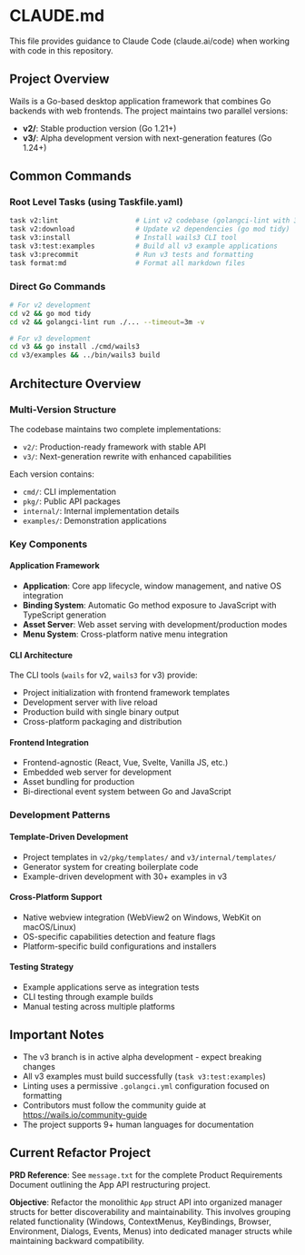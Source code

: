 # CLAUDE.md

This file provides guidance to Claude Code (claude.ai/code) when working with code in this repository.

## Project Overview

Wails is a Go-based desktop application framework that combines Go backends with web frontends. The project maintains two parallel versions:
- **v2/**: Stable production version (Go 1.21+)
- **v3/**: Alpha development version with next-generation features (Go 1.24+)

## Common Commands

### Root Level Tasks (using Taskfile.yaml)
```bash
task v2:lint                   # Lint v2 codebase (golangci-lint with 3m timeout)
task v2:download               # Update v2 dependencies (go mod tidy)
task v3:install                # Install wails3 CLI tool
task v3:test:examples          # Build all v3 example applications
task v3:precommit              # Run v3 tests and formatting
task format:md                 # Format all markdown files
```

### Direct Go Commands
```bash
# For v2 development
cd v2 && go mod tidy
cd v2 && golangci-lint run ./... --timeout=3m -v

# For v3 development  
cd v3 && go install ./cmd/wails3
cd v3/examples && ../bin/wails3 build
```

## Architecture Overview

### Multi-Version Structure
The codebase maintains two complete implementations:
- `v2/`: Production-ready framework with stable API
- `v3/`: Next-generation rewrite with enhanced capabilities

Each version contains:
- `cmd/`: CLI implementation
- `pkg/`: Public API packages
- `internal/`: Internal implementation details
- `examples/`: Demonstration applications

### Key Components

#### Application Framework
- **Application**: Core app lifecycle, window management, and native OS integration
- **Binding System**: Automatic Go method exposure to JavaScript with TypeScript generation
- **Asset Server**: Web asset serving with development/production modes
- **Menu System**: Cross-platform native menu integration

#### CLI Architecture
The CLI tools (`wails` for v2, `wails3` for v3) provide:
- Project initialization with frontend framework templates
- Development server with live reload
- Production build with single binary output
- Cross-platform packaging and distribution

#### Frontend Integration
- Frontend-agnostic (React, Vue, Svelte, Vanilla JS, etc.)
- Embedded web server for development
- Asset bundling for production
- Bi-directional event system between Go and JavaScript

### Development Patterns

#### Template-Driven Development
- Project templates in `v2/pkg/templates/` and `v3/internal/templates/`
- Generator system for creating boilerplate code
- Example-driven development with 30+ examples in v3

#### Cross-Platform Support
- Native webview integration (WebView2 on Windows, WebKit on macOS/Linux)
- OS-specific capabilities detection and feature flags
- Platform-specific build configurations and installers

#### Testing Strategy
- Example applications serve as integration tests
- CLI testing through example builds
- Manual testing across multiple platforms

## Important Notes

- The v3 branch is in active alpha development - expect breaking changes
- All v3 examples must build successfully (`task v3:test:examples`)
- Linting uses a permissive `.golangci.yml` configuration focused on formatting
- Contributors must follow the community guide at https://wails.io/community-guide
- The project supports 9+ human languages for documentation

## Current Refactor Project

**PRD Reference**: See `message.txt` for the complete Product Requirements Document outlining the App API restructuring project.

**Objective**: Refactor the monolithic `App` struct API into organized manager structs for better discoverability and maintainability. This involves grouping related functionality (Windows, ContextMenus, KeyBindings, Browser, Environment, Dialogs, Events, Menus) into dedicated manager structs while maintaining backward compatibility.
